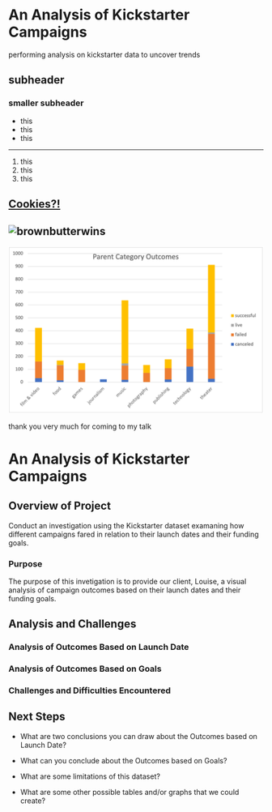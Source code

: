 # An Analysis of Kickstarter Campaigns 
performing analysis on kickstarter data to uncover trends 
## subheader
### smaller subheader
- this
- this
- this
---
1. this
2. this
3. this

[Cookies?!](https://www.halfbakedharvest.com/brown-butter-malted-chocolate-chunk-cookies/)
---
![brownbutterwins](https://i.imgur.com/dUqy1Jt.jpg) 
---
![Parent_Category_Outcomes](https://github.com/cfusco77/kickstarter-analysis/blob/main/Parent%20Category%20Putcomes.png) 

thank you very much for coming to my talk 



# An Analysis of Kickstarter Campaigns 

## Overview of Project
Conduct an investigation using the Kickstarter dataset examaning how different campaigns fared in relation to their launch dates and their funding goals. 

### Purpose
The purpose of this invetigation is to provide our client, Louise, a visual analysis of campaign outcomes based on their launch dates and their funding goals. 

## Analysis and Challenges

### Analysis of Outcomes Based on Launch Date

### Analysis of Outcomes Based on Goals

### Challenges and Difficulties Encountered

## Next Steps 

- What are two conclusions you can draw about the Outcomes based on Launch Date?

- What can you conclude about the Outcomes based on Goals?

- What are some limitations of this dataset?

- What are some other possible tables and/or graphs that we could create?
